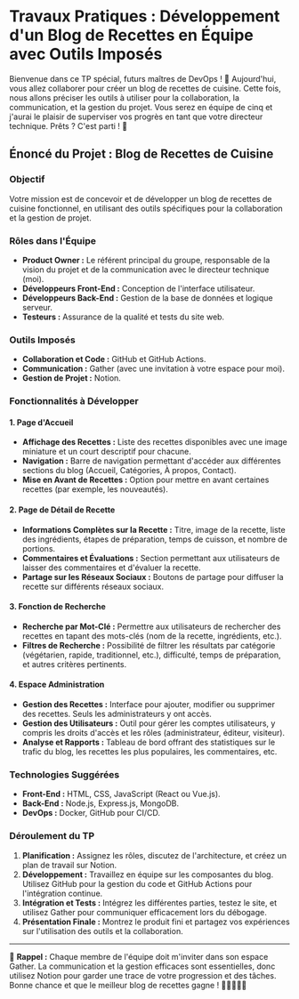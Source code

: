 # Travaux Pratiques : Développement d'un Blog de Recettes en Équipe avec Outils Imposés

Bienvenue dans ce TP spécial, futurs maîtres de DevOps ! 🌟 Aujourd'hui, vous allez collaborer pour créer un blog de recettes de cuisine. Cette fois, nous allons préciser les outils à utiliser pour la collaboration, la communication, et la gestion du projet. Vous serez en équipe de cinq et j'aurai le plaisir de superviser vos progrès en tant que votre directeur technique. Prêts ? C'est parti ! 🚀

## Énoncé du Projet : Blog de Recettes de Cuisine

### Objectif
Votre mission est de concevoir et de développer un blog de recettes de cuisine fonctionnel, en utilisant des outils spécifiques pour la collaboration et la gestion de projet.

### Rôles dans l'Équipe
- **Product Owner :** Le référent principal du groupe, responsable de la vision du projet et de la communication avec le directeur technique (moi).
- **Développeurs Front-End :** Conception de l'interface utilisateur.
- **Développeurs Back-End :** Gestion de la base de données et logique serveur.
- **Testeurs :** Assurance de la qualité et tests du site web.

### Outils Imposés
- **Collaboration et Code :** GitHub et GitHub Actions.
- **Communication :** Gather (avec une invitation à votre espace pour moi).
- **Gestion de Projet :** Notion.

### Fonctionnalités à Développer

#### 1. Page d'Accueil
- **Affichage des Recettes :** Liste des recettes disponibles avec une image miniature et un court descriptif pour chacune.
- **Navigation :** Barre de navigation permettant d'accéder aux différentes sections du blog (Accueil, Catégories, À propos, Contact).
- **Mise en Avant de Recettes :** Option pour mettre en avant certaines recettes (par exemple, les nouveautés).

#### 2. Page de Détail de Recette
- **Informations Complètes sur la Recette :** Titre, image de la recette, liste des ingrédients, étapes de préparation, temps de cuisson, et nombre de portions.
- **Commentaires et Évaluations :** Section permettant aux utilisateurs de laisser des commentaires et d'évaluer la recette.
- **Partage sur les Réseaux Sociaux :** Boutons de partage pour diffuser la recette sur différents réseaux sociaux.

#### 3. Fonction de Recherche
- **Recherche par Mot-Clé :** Permettre aux utilisateurs de rechercher des recettes en tapant des mots-clés (nom de la recette, ingrédients, etc.).
- **Filtres de Recherche :** Possibilité de filtrer les résultats par catégorie (végétarien, rapide, traditionnel, etc.), difficulté, temps de préparation, et autres critères pertinents.

#### 4. Espace Administration
- **Gestion des Recettes :** Interface pour ajouter, modifier ou supprimer des recettes. Seuls les administrateurs y ont accès.
- **Gestion des Utilisateurs :** Outil pour gérer les comptes utilisateurs, y compris les droits d'accès et les rôles (administrateur, éditeur, visiteur).
- **Analyse et Rapports :** Tableau de bord offrant des statistiques sur le trafic du blog, les recettes les plus populaires, les commentaires, etc.

### Technologies Suggérées
- **Front-End :** HTML, CSS, JavaScript (React ou Vue.js).
- **Back-End :** Node.js, Express.js, MongoDB.
- **DevOps :** Docker, GitHub pour CI/CD.

### Déroulement du TP
1. **Planification :** Assignez les rôles, discutez de l'architecture, et créez un plan de travail sur Notion.
2. **Développement :** Travaillez en équipe sur les composantes du blog. Utilisez GitHub pour la gestion du code et GitHub Actions pour l'intégration continue.
3. **Intégration et Tests :** Intégrez les différentes parties, testez le site, et utilisez Gather pour communiquer efficacement lors du débogage.
4. **Présentation Finale :** Montrez le produit fini et partagez vos expériences sur l'utilisation des outils et la collaboration.

---

📢 **Rappel :** Chaque membre de l'équipe doit m'inviter dans son espace Gather. La communication et la gestion efficaces sont essentielles, donc utilisez Notion pour garder une trace de votre progression et des tâches. Bonne chance et que le meilleur blog de recettes gagne ! 🥇👩‍🍳👨‍🍳